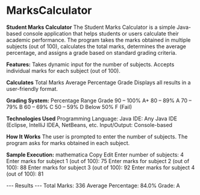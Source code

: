 # MarksCalculator
__Student Marks Calculator__
The Student Marks Calculator is a simple Java-based console application that helps students or users calculate their academic performance. The program takes the marks obtained in multiple subjects (out of 100), calculates the total marks, determines the average percentage, and assigns a grade based on standard grading criteria.

__Features:__
Takes dynamic input for the number of subjects.
Accepts individual marks for each subject (out of 100).

__Calculates__
Total Marks
Average Percentage
Grade
Displays all results in a user-friendly format.

__Grading System:__
Percentage Range	Grade
90 – 100%	A+
80 – 89%	A
70 – 79%	B
60 – 69%	C
50 – 59%	D
Below 50%	F (Fail)

__Technologies Used__
Programming Language: Java
IDE: Any Java IDE (Eclipse, IntelliJ IDEA, NetBeans, etc.
Input/Output: Console-based

__How It Works__
The user is prompted to enter the number of subjects.
The program asks for marks obtained in each subject.

__Sample Execution:__
mathematica
Copy
Edit
Enter number of subjects: 4
Enter marks for subject 1 (out of 100): 75
Enter marks for subject 2 (out of 100): 88
Enter marks for subject 3 (out of 100): 92
Enter marks for subject 4 (out of 100): 81

--- Results ---
Total Marks: 336
Average Percentage: 84.0%
Grade: A

